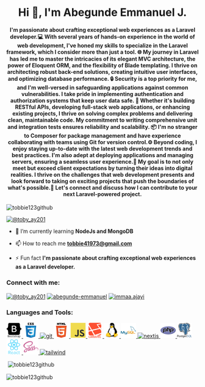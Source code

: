 <h1 align="center">Hi 👋, I'm Abegunde Emmanuel J.</h1>
<h4 align="center">I'm passionate about crafting exceptional web experiences as a Laravel developer.💻 With several years of hands-on experience in the world of web development, I've honed my skills to specialize in the Laravel framework, which I consider more than just a tool. 🌐 My journey in Laravel has led me to master the intricacies of its elegant MVC architecture, the power of Eloquent ORM, and the flexibility of Blade templating. I thrive on architecting robust back-end solutions, creating intuitive user interfaces, and optimizing database performance. 🔒 Security is a top priority for me, and I'm well-versed in safeguarding applications against common vulnerabilities. I take pride in implementing authentication and authorization systems that keep user data safe. 🚀 Whether it's building RESTful APIs, developing full-stack web applications, or enhancing existing projects, I thrive on solving complex problems and delivering clean, maintainable code. My commitment to writing comprehensive unit and integration tests ensures reliability and scalability. 📦 I'm no stranger to Composer for package management and have experience collaborating with teams using Git for version control.⚙️ Beyond coding, I enjoy staying up-to-date with the latest web development trends and best practices. I'm also adept at deploying applications and managing servers, ensuring a seamless user experience.🌟 My goal is to not only meet but exceed client expectations by turning their ideas into digital realities. I thrive on the challenges that web development presents and look forward to taking on exciting projects that push the boundaries of what's possible.📧 Let's connect and discuss how I can contribute to your next Laravel-powered project.</h4>

<p align="left"> <img src="https://komarev.com/ghpvc/?username=tobbie123github&label=Profile%20views&color=0e75b6&style=flat" alt="tobbie123github" /> </p>

<p align="left"> <a href="https://twitter.com/@toby_ay201" target="blank"><img src="https://img.shields.io/twitter/follow/@toby_ay201?logo=twitter&style=for-the-badge" alt="@toby_ay201" /></a> </p>

- 🌱 I’m currently learning **NodeJs and MongoDB**

- 📫 How to reach me **tobbie41973@gmail.com**

- ⚡ Fun fact **I'm passionate about crafting exceptional web experiences as a Laravel developer.**

<h3 align="left">Connect with me:</h3>
<p align="left">
<a href="https://twitter.com/@toby_ay201" target="blank"><img align="center" src="https://raw.githubusercontent.com/rahuldkjain/github-profile-readme-generator/master/src/images/icons/Social/twitter.svg" alt="@toby_ay201" height="30" width="40" /></a>
<a href="https://www.linkedin.com/in/abegunde-emmanuel-573687185?utm_source=share&utm_campaign=share_via&utm_content=profile&utm_medium=ios_app" target="blank"><img align="center" src="https://raw.githubusercontent.com/rahuldkjain/github-profile-readme-generator/master/src/images/icons/Social/linked-in-alt.svg" alt="abegunde-emmanuel" height="30" width="40" /></a>
<a href="https://fb.com/immaa.ajayi" target="blank"><img align="center" src="https://raw.githubusercontent.com/rahuldkjain/github-profile-readme-generator/master/src/images/icons/Social/facebook.svg" alt="immaa.ajayi" height="30" width="40" /></a>
</p>

<h3 align="left">Languages and Tools:</h3>
<p align="left"> <a href="https://getbootstrap.com" target="_blank" rel="noreferrer"> <img src="https://raw.githubusercontent.com/devicons/devicon/master/icons/bootstrap/bootstrap-plain-wordmark.svg" alt="bootstrap" width="40" height="40"/> </a> <a href="https://www.w3schools.com/css/" target="_blank" rel="noreferrer"> <img src="https://raw.githubusercontent.com/devicons/devicon/master/icons/css3/css3-original-wordmark.svg" alt="css3" width="40" height="40"/> </a> <a href="https://git-scm.com/" target="_blank" rel="noreferrer"> <img src="https://www.vectorlogo.zone/logos/git-scm/git-scm-icon.svg" alt="git" width="40" height="40"/> </a> <a href="https://www.w3.org/html/" target="_blank" rel="noreferrer"> <img src="https://raw.githubusercontent.com/devicons/devicon/master/icons/html5/html5-original-wordmark.svg" alt="html5" width="40" height="40"/> </a> <a href="https://developer.mozilla.org/en-US/docs/Web/JavaScript" target="_blank" rel="noreferrer"> <img src="https://raw.githubusercontent.com/devicons/devicon/master/icons/javascript/javascript-original.svg" alt="javascript" width="40" height="40"/> </a> <a href="https://laravel.com/" target="_blank" rel="noreferrer"> <img src="https://raw.githubusercontent.com/devicons/devicon/master/icons/laravel/laravel-plain-wordmark.svg" alt="laravel" width="40" height="40"/> </a> <a href="https://www.linux.org/" target="_blank" rel="noreferrer"> <img src="https://raw.githubusercontent.com/devicons/devicon/master/icons/linux/linux-original.svg" alt="linux" width="40" height="40"/> </a> <a href="https://www.mysql.com/" target="_blank" rel="noreferrer"> <img src="https://raw.githubusercontent.com/devicons/devicon/master/icons/mysql/mysql-original-wordmark.svg" alt="mysql" width="40" height="40"/> </a> <a href="https://nextjs.org/" target="_blank" rel="noreferrer"> <img src="https://cdn.worldvectorlogo.com/logos/nextjs-2.svg" alt="nextjs" width="40" height="40"/> </a> <a href="https://www.php.net" target="_blank" rel="noreferrer"> <img src="https://raw.githubusercontent.com/devicons/devicon/master/icons/php/php-original.svg" alt="php" width="40" height="40"/> </a> <a href="https://www.postgresql.org" target="_blank" rel="noreferrer"> <img src="https://raw.githubusercontent.com/devicons/devicon/master/icons/postgresql/postgresql-original-wordmark.svg" alt="postgresql" width="40" height="40"/> </a> <a href="https://reactjs.org/" target="_blank" rel="noreferrer"> <img src="https://raw.githubusercontent.com/devicons/devicon/master/icons/react/react-original-wordmark.svg" alt="react" width="40" height="40"/> </a> <a href="https://sass-lang.com" target="_blank" rel="noreferrer"> <img src="https://raw.githubusercontent.com/devicons/devicon/master/icons/sass/sass-original.svg" alt="sass" width="40" height="40"/> </a> <a href="https://tailwindcss.com/" target="_blank" rel="noreferrer"> <img src="https://www.vectorlogo.zone/logos/tailwindcss/tailwindcss-icon.svg" alt="tailwind" width="40" height="40"/> </a> </p>

<p>&nbsp;<img align="center" src="https://github-readme-stats.vercel.app/api?username=tobbie123github&show_icons=true&locale=en" alt="tobbie123github" /></p>

<p><img align="center" src="https://github-readme-streak-stats.herokuapp.com/?user=tobbie123github&" alt="tobbie123github" /></p>
